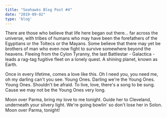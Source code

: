 ```yaml
---
title: "Seahawks Blog Post #4"
date: "2019-09-02"
type: 'blog'
---
```


There are those who believe that life here began out there... far across the universe, with tribes of humans who may have been the forefathers of the Egyptians or the Toltecs or the Mayans. Some believe that there may yet be brothers of man who even now fight to survive somewhere beyond the heavens. Fleeing from the Cylon Tyranny, the last Battlestar - Galactica - leads a rag-tag fugitive fleet on a lonely quest. A shining planet, known as Earth.

Once in every lifetime, comes a love like this. Oh I need you, you need me, oh my darling can't you see. Young Ones. Darling we're the Young Ones. Young Ones. Shouldn't be afraid. To live, love, there's a song to be sung. Cause we may not be the Young Ones very long.

Moon over Parma, bring my love to me tonight. Guide her to Cleveland, underneath your silvery light. We're going bowlin' so don't lose her in Solon. Moon over Parma, tonight!
